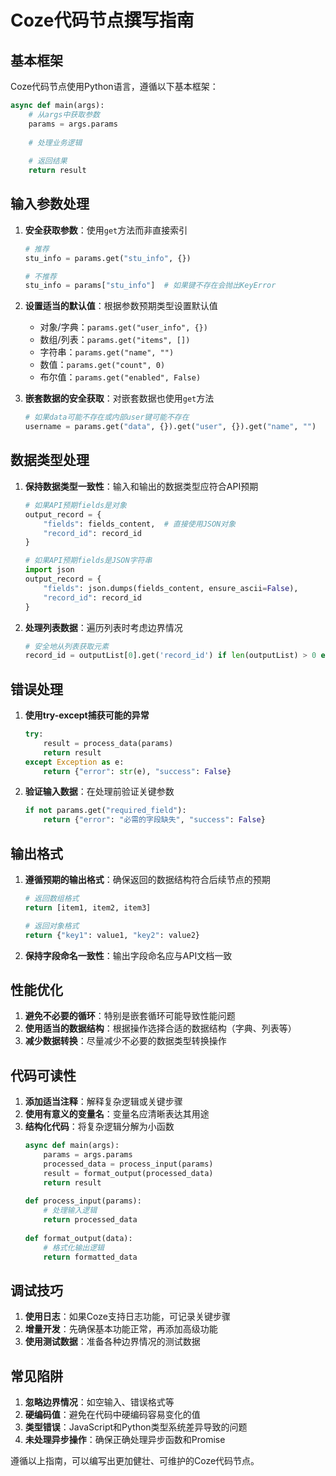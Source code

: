 # Coze代码节点撰写指南

## 基本框架

Coze代码节点使用Python语言，遵循以下基本框架：

```python
async def main(args):
    # 从args中获取参数
    params = args.params
    
    # 处理业务逻辑
    
    # 返回结果
    return result
```

## 输入参数处理

1. **安全获取参数**：使用`get`方法而非直接索引
   ```python
   # 推荐
   stu_info = params.get("stu_info", {})
   
   # 不推荐
   stu_info = params["stu_info"]  # 如果键不存在会抛出KeyError
   ```

2. **设置适当的默认值**：根据参数预期类型设置默认值
   - 对象/字典：`params.get("user_info", {})`
   - 数组/列表：`params.get("items", [])`
   - 字符串：`params.get("name", "")`
   - 数值：`params.get("count", 0)`
   - 布尔值：`params.get("enabled", False)`

3. **嵌套数据的安全获取**：对嵌套数据也使用`get`方法
   ```python
   # 如果data可能不存在或内部user键可能不存在
   username = params.get("data", {}).get("user", {}).get("name", "")
   ```

## 数据类型处理

1. **保持数据类型一致性**：输入和输出的数据类型应符合API预期
   ```python
   # 如果API预期fields是对象
   output_record = {
       "fields": fields_content,  # 直接使用JSON对象
       "record_id": record_id
   }
   
   # 如果API预期fields是JSON字符串
   import json
   output_record = {
       "fields": json.dumps(fields_content, ensure_ascii=False),
       "record_id": record_id
   }
   ```

2. **处理列表数据**：遍历列表时考虑边界情况
   ```python
   # 安全地从列表获取元素
   record_id = outputList[0].get('record_id') if len(outputList) > 0 else "default_id"
   ```

## 错误处理

1. **使用try-except捕获可能的异常**
   ```python
   try:
       result = process_data(params)
       return result
   except Exception as e:
       return {"error": str(e), "success": False}
   ```

2. **验证输入数据**：在处理前验证关键参数
   ```python
   if not params.get("required_field"):
       return {"error": "必需的字段缺失", "success": False}
   ```

## 输出格式

1. **遵循预期的输出格式**：确保返回的数据结构符合后续节点的预期
   ```python
   # 返回数组格式
   return [item1, item2, item3]
   
   # 返回对象格式
   return {"key1": value1, "key2": value2}
   ```

2. **保持字段命名一致性**：输出字段命名应与API文档一致

## 性能优化

1. **避免不必要的循环**：特别是嵌套循环可能导致性能问题
2. **使用适当的数据结构**：根据操作选择合适的数据结构（字典、列表等）
3. **减少数据转换**：尽量减少不必要的数据类型转换操作

## 代码可读性

1. **添加适当注释**：解释复杂逻辑或关键步骤
2. **使用有意义的变量名**：变量名应清晰表达其用途
3. **结构化代码**：将复杂逻辑分解为小函数
   ```python
   async def main(args):
       params = args.params
       processed_data = process_input(params)
       result = format_output(processed_data)
       return result
       
   def process_input(params):
       # 处理输入逻辑
       return processed_data
       
   def format_output(data):
       # 格式化输出逻辑
       return formatted_data
   ```

## 调试技巧

1. **使用日志**：如果Coze支持日志功能，可记录关键步骤
2. **增量开发**：先确保基本功能正常，再添加高级功能
3. **使用测试数据**：准备各种边界情况的测试数据

## 常见陷阱

1. **忽略边界情况**：如空输入、错误格式等
2. **硬编码值**：避免在代码中硬编码容易变化的值
3. **类型错误**：JavaScript和Python类型系统差异导致的问题
4. **未处理异步操作**：确保正确处理异步函数和Promise

遵循以上指南，可以编写出更加健壮、可维护的Coze代码节点。